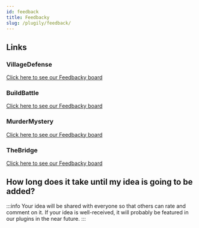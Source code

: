 ```yaml
---
id: feedback
title: Feedbacky
slug: /plugily/feedback/
---
```


## Links

### VillageDefense
[Click here to see our Feedbacky board](https://app.feedbacky.net/b/VillageDefense)
### BuildBattle
[Click here to see our Feedbacky board](https://app.feedbacky.net/b/BuildBattle)
### MurderMystery
[Click here to see our Feedbacky board](https://app.feedbacky.net/b/MurderMystery)
### TheBridge
[Click here to see our Feedbacky board](https://app.feedbacky.net/b/TheBridge)

## How long does it take until my idea is going to be added?
:::info
Your idea will be shared with everyone so that others can rate and comment on it.
If your idea is well-received, it will probably be featured in our plugins in the near future.
:::